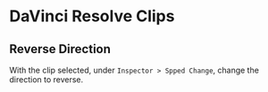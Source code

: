# DaVinci Resolve Clips

## Reverse Direction

With the clip selected, under `Inspector > Spped Change`, change the direction to reverse.
